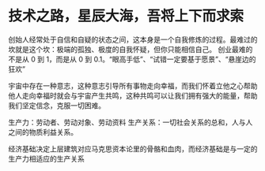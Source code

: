 # 技术之路，星辰大海，吾将上下而求索


创始人经常处于自信和自疑的状态之间，这本身是一个自我修炼的过程。最难过的坎就是这个坎：极端的孤独、极度的自我怀疑，但你只能相信自己。
创业最难的不是从 0 到 1，而是从 0 到 0.1。“眼高手低”、“试错一定要基于愿景”、“悬崖边的狂欢”


宇宙中存在一种意志，这种意志引导所有事物走向幸福，而我们怀着立他之心帮助他人走向幸福时就会与宇宙产生共鸣，这种共鸣可以让我们拥有强大的能量，帮助我们坚定信念，克服一切困难。

生产力：劳动者、劳动对象、劳动资料  生产关系：一切社会关系的总和，人与人之间的物质利益关系。

经济基础决定上层建筑对应马克思资本论里的骨骼和血肉，而经济基础是与一定的生产力相适应的生产关系